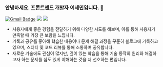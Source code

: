 ### 안녕하세요. 프론트엔드 개발자 이세민입니다. 👋

[![Gmail Badge](https://img.shields.io/badge/Gmail-D14836?style=for-the-badge&logo=Gmail&logoColor=white)](mailto:semnil5202@gmail.com)
<a href="https://velog.io/@semnil5202/posts" target="_blank"><img src="https://img.shields.io/badge/Velog-23E6BE?style=for-the-badge&logo=Velog&logoColor=white"/></a>
<a href="https://portfolio-blush-alpha-90.vercel.app/" target="_blank"><img src="https://img.shields.io/badge/Portfolio-3483EC?style=for-the-badge&logo=ReadTheDocs&logoColor=white"/></a>

- 사용자에게 좋은 경험을 전달하기 위해 다양한 시도를 해보며, 이를 통해 사용자가 만족할 때 가장 큰 보람을 느낍니다.
- 기록과 공유를 좋아해 학습한 내용이나 문제 해결 과정을 꾸준히 블로그에 기록하고 있으며, 스터디 및 코드 리뷰를 통해 소통하며 공유합니다.
- 새로운 기술에도 관심이 많지만, 깊이 있는 학습을 통해 기술 동작의 원리와 해결하고자 하는 문제를 심도 있게 이해하는 것을 더 선호하는 편입니다.
